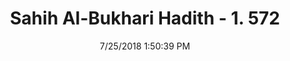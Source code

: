 ---
title        : "Sahih Al-Bukhari Hadith - 1. 572"
date         : 7/25/2018 1:50:39 PM
draft        : false
type         : "hadith"
layout       : "hadith"
BookCode     : "SHB"
VolumeNumber : "1"
HadithNumber : "572"
categories  :  ["Prayer Times-The Qada of prayers"]
tags  :  ["Jabir"]
---